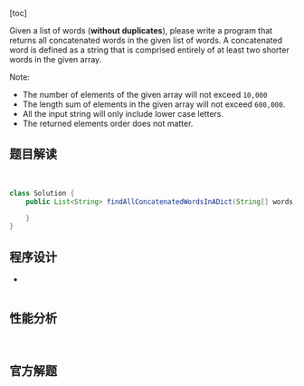 [toc]

Given a list of words (**without duplicates**), please write a program that returns all concatenated words in the given list of words.
A concatenated word is defined as a string that is comprised entirely of at least two shorter words in the given array.



Note:

* The number of elements of the given array will not exceed `10,000`
* The length sum of elements in the given array will not exceed `600,000`.
* All the input string will only include lower case letters.
* The returned elements order does not matter.



## 题目解读

&emsp;

```java
class Solution {
    public List<String> findAllConcatenatedWordsInADict(String[] words) {

    }
}
```

## 程序设计

* 

```java

```

## 性能分析

&emsp;



## 官方解题

&emsp;